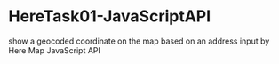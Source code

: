 # HereTask01-JavaScriptAPI
show a geocoded coordinate on the map based on an address input by Here Map JavaScript API 

